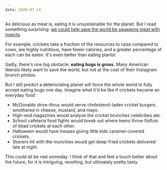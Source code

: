 ```yaml
---
date: 2020-07-14
---
```


As delicious as meat is, eating it is unsustainable for the planet. But I read something surprising: [we could help save the world be swapping meat with insects](https://www.nbcnews.com/mach/environment/how-eating-crickets-could-help-save-planet-n721416).

For example, crickets take a fraction of the resources to raise compared to cows, are highly nutritious, have fewer calories, and a greater percentage of each can be eaten. It's even better than eating plants!

Sadly, there's one big obstacle: **eating bugs is gross.** Many American liberals likely want to save the world, but not at the cost of their Instagram brunch photos.

But I still predict a deteriorating planet will force the whole world to fully accept eating bugs one day. Imagine what it'd be like if crickets became an everyday food:

* McDonalds drive-thrus would serve cholesterol-laden cricket burgers smothered in cheese, mustard, and mayo.
* High-end magazines would analyze the cricket brunches celebrities ate.
* School cafeteria food fights would break out where teens throw fistfuls of dead crickets at each other.
* Halloween would have houses giving little kids caramel-covered crickets.
* Stoners hit with the munchies would get deep-fried crickets delivered late at night.

This could all be real someday. I think of that and feel a touch better about the future, for it is intriguing, revolting, but ultimately pretty tasty.
